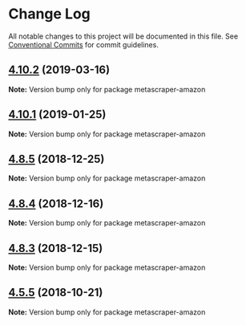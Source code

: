 # Change Log

All notable changes to this project will be documented in this file.
See [Conventional Commits](https://conventionalcommits.org) for commit guidelines.

## [4.10.2](https://github.com/microlinkhq/metascraper-amazon/compare/v4.10.1...v4.10.2) (2019-03-16)

**Note:** Version bump only for package metascraper-amazon





## [4.10.1](https://github.com/microlinkhq/metascraper-amazon/compare/v4.10.0...v4.10.1) (2019-01-25)

**Note:** Version bump only for package metascraper-amazon





## [4.8.5](https://github.com/microlinkhq/metascraper-amazon/compare/v4.8.4...v4.8.5) (2018-12-25)

**Note:** Version bump only for package metascraper-amazon





## [4.8.4](https://github.com/microlinkhq/metascraper-amazon/compare/v4.8.3...v4.8.4) (2018-12-16)

**Note:** Version bump only for package metascraper-amazon





## [4.8.3](https://github.com/microlinkhq/metascraper-amazon/compare/v4.8.2...v4.8.3) (2018-12-15)

**Note:** Version bump only for package metascraper-amazon





## [4.5.5](https://github.com/microlinkhq/metascraper-amazon/compare/v4.5.5-alpha.0...v4.5.5) (2018-10-21)

**Note:** Version bump only for package metascraper-amazon
